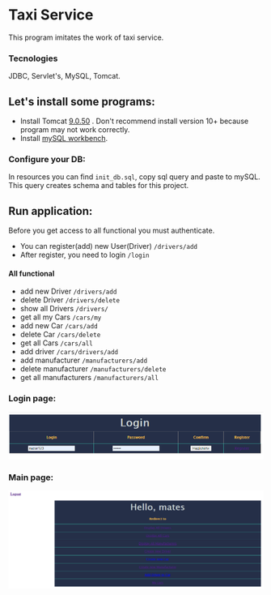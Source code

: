 # Taxi Service
This program imitates the work of taxi service.
### Tecnologies
JDBC, Servlet's, MySQL, Tomcat. 
## Let's install some programs:
- Install Tomcat [9.0.50](https://tomcat.apache.org/download-90.cgi) 
. Don't recommend install version 10+ because program may not work correctly.
- Install [mySQL workbench](https://dev.mysql.com/downloads/workbench/).
### Configure your DB:
In resources you can find `init_db.sql`, copy sql query and paste to mySQL.
 This query creates schema and tables for this project.
## Run application:
Before you get access to all functional you must authenticate.
- You can register(add) new User(Driver) `/drivers/add`
- After register, you need to login `/login`
#### All functional
- add new Driver  `/drivers/add`
- delete Driver  `/drivers/delete`
- show all Drivers `/drivers/`
- get all my Cars `/cars/my`
- add new Car `/cars/add`
- delete Car `/cars/delete`
- get all Cars `/cars/all`
- add driver `/cars/drivers/add`
- add manufacturer `/manufacturers/add`
- delete manufacturer `/manufacturers/delete`
- get all manufacturers `/manufacturers/all`
### Login page:
![img.png](src/main/resources/pictures/img.png)
### Main page:
![img_1.png](src/main/resources/pictures/img_1.png)




  
